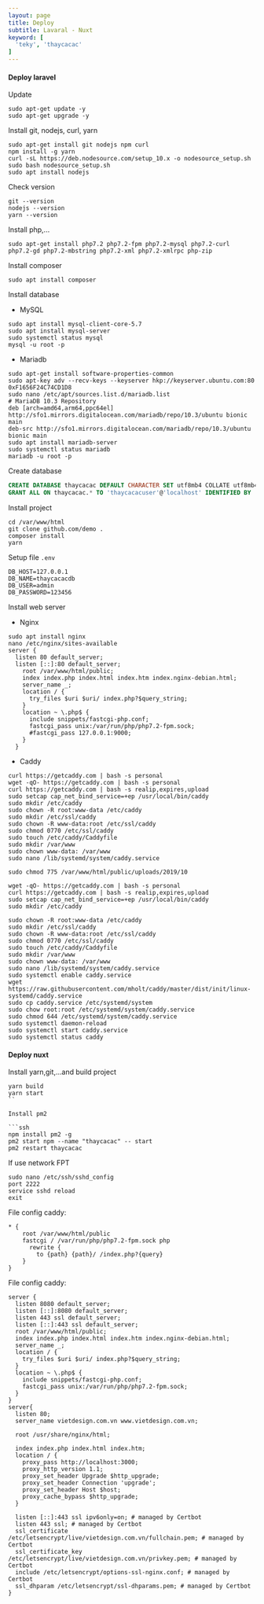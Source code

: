 ```yaml
---
layout: page
title: Deploy
subtitle: Lavaral - Nuxt
keyword: [
  'teky', 'thaycacac'
]
---
```


#### Deploy laravel

Update

```ssh
sudo apt-get update -y
sudo apt-get upgrade -y
```

Install git, nodejs, curl, yarn

```ssh
sudo apt-get install git nodejs npm curl
npm install -g yarn
curl -sL https://deb.nodesource.com/setup_10.x -o nodesource_setup.sh
sudo bash nodesource_setup.sh
sudo apt install nodejs
```

Check version

```ssh
git --version
nodejs --version
yarn --version
```

Install php,...

```ssh
sudo apt-get install php7.2 php7.2-fpm php7.2-mysql php7.2-curl php7.2-gd php7.2-mbstring php7.2-xml php7.2-xmlrpc php-zip
```

Install composer

```ssh
sudo apt install composer
```

Install database

- MySQL

```ssh
sudo apt install mysql-client-core-5.7
sudo apt install mysql-server
sudo systemctl status mysql
mysql -u root -p
```

- Mariadb

```ssh
sudo apt-get install software-properties-common
sudo apt-key adv --recv-keys --keyserver hkp://keyserver.ubuntu.com:80 0xF1656F24C74CD1D8
sudo nano /etc/apt/sources.list.d/mariadb.list
# MariaDB 10.3 Repository
deb [arch=amd64,arm64,ppc64el] http://sfo1.mirrors.digitalocean.com/mariadb/repo/10.3/ubuntu bionic main
deb-src http://sfo1.mirrors.digitalocean.com/mariadb/repo/10.3/ubuntu bionic main
sudo apt install mariadb-server
sudo systemctl status mariadb
mariadb -u root -p
```

Create database

```sql
CREATE DATABASE thaycacac DEFAULT CHARACTER SET utf8mb4 COLLATE utf8mb4_unicode_ci;
GRANT ALL ON thaycacac.* TO 'thaycacacuser'@'localhost' IDENTIFIED BY '123456';
```

Install project

```ssh
cd /var/www/html
git clone github.com/demo .
composer install
yarn
```

Setup file `.env`

```ssh
DB_HOST=127.0.0.1
DB_NAME=thaycacacdb
DB_USER=admin
DB_PASSWORD=123456
```

Install web server

- Nginx

```ssh
sudo apt install nginx
nano /etc/nginx/sites-available
server {
  listen 80 default_server;
  listen [::]:80 default_server;
    root /var/www/html/public;
    index index.php index.html index.htm index.nginx-debian.html;
    server_name _;
    location / {
      try_files $uri $uri/ index.php?$query_string;
    }
    location ~ \.php$ {
      include snippets/fastcgi-php.conf;
      fastcgi_pass unix:/var/run/php/php7.2-fpm.sock;
      #fastcgi_pass 127.0.0.1:9000;
    }
  }
```

- Caddy

```ssh
curl https://getcaddy.com | bash -s personal
wget -qO- https://getcaddy.com | bash -s personal
curl https://getcaddy.com | bash -s realip,expires,upload
sudo setcap cap_net_bind_service=+ep /usr/local/bin/caddy
sudo mkdir /etc/caddy
sudo chown -R root:www-data /etc/caddy
sudo mkdir /etc/ssl/caddy
sudo chown -R www-data:root /etc/ssl/caddy
sudo chmod 0770 /etc/ssl/caddy
sudo touch /etc/caddy/Caddyfile
sudo mkdir /var/www
sudo chown www-data: /var/www
sudo nano /lib/systemd/system/caddy.service

sudo chmod 775 /var/www/html/public/uploads/2019/10

wget -qO- https://getcaddy.com | bash -s personal
curl https://getcaddy.com | bash -s realip,expires,upload
sudo setcap cap_net_bind_service=+ep /usr/local/bin/caddy
sudo mkdir /etc/caddy

sudo chown -R root:www-data /etc/caddy
sudo mkdir /etc/ssl/caddy
sudo chown -R www-data:root /etc/ssl/caddy
sudo chmod 0770 /etc/ssl/caddy
sudo touch /etc/caddy/Caddyfile
sudo mkdir /var/www
sudo chown www-data: /var/www
sudo nano /lib/systemd/system/caddy.service
sudo systemctl enable caddy.service
wget https://raw.githubusercontent.com/mholt/caddy/master/dist/init/linux-systemd/caddy.service
sudo cp caddy.service /etc/systemd/system
sudo chow root:root /etc/systemd/system/caddy.service
sudo chmod 644 /etc/systemd/system/caddy.service
sudo systemctl daemon-reload
sudo systemctl start caddy.service
sudo systemctl status caddy
```

#### Deploy nuxt

Install yarn,git,...and build project

````ssh
yarn build
yarn start
``

Install pm2

```ssh
npm install pm2 -g
pm2 start npm --name "thaycacac" -- start
pm2 restart thaycacac
````

If use network FPT

```ssh
sudo nano /etc/ssh/sshd_config
port 2222
service sshd reload
exit
```

File config caddy:

```ssh
* {
    root /var/www/html/public
    fastcgi / /var/run/php/php7.2-fpm.sock php
      rewrite {
        to {path} {path}/ /index.php?{query}
    }
}
```

File config caddy:

```ssh
server {
  listen 8080 default_server;
  listen [::]:8080 default_server;
  listen 443 ssl default_server;
  listen [::]:443 ssl default_server;
  root /var/www/html/public;
  index index.php index.html index.htm index.nginx-debian.html;
  server_name _;
  location / {
    try_files $uri $uri/ index.php?$query_string;
  }
  location ~ \.php$ {
    include snippets/fastcgi-php.conf;
    fastcgi_pass unix:/var/run/php/php7.2-fpm.sock;
  }
}
server{
  listen 80;
  server_name vietdesign.com.vn www.vietdesign.com.vn;

  root /usr/share/nginx/html;

  index index.php index.html index.htm;
  location / {
    proxy_pass http://localhost:3000;
    proxy_http_version 1.1;
    proxy_set_header Upgrade $http_upgrade;
    proxy_set_header Connection 'upgrade';
    proxy_set_header Host $host;
    proxy_cache_bypass $http_upgrade;
  }

  listen [::]:443 ssl ipv6only=on; # managed by Certbot
  listen 443 ssl; # managed by Certbot
  ssl_certificate /etc/letsencrypt/live/vietdesign.com.vn/fullchain.pem; # managed by Certbot
  ssl_certificate_key /etc/letsencrypt/live/vietdesign.com.vn/privkey.pem; # managed by Certbot
  include /etc/letsencrypt/options-ssl-nginx.conf; # managed by Certbot
  ssl_dhparam /etc/letsencrypt/ssl-dhparams.pem; # managed by Certbot
}

```

